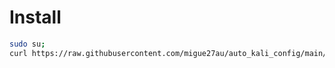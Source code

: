 # Install
```bash
sudo su;
curl https://raw.githubusercontent.com/migue27au/auto_kali_config/main/auto_install.sh | sudo --preserve-env bash
```

